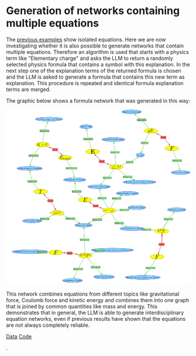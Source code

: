 # Generation of networks containing multiple equations

The [previous examples](network-of-equations.md) show isolated equations. Here we are now investigating whether it is also possible to generate networks that contain multiple equations. Therefore an algorithm is used that starts with a physics term like "Elementary charge" and asks the LLM to return a randomly selected physics formula that contains a symbol with this explanation.  In the next step one of the explanation terms of the returned formula is chosen and the LLM is asked to generate a formula that contains this new term as explanation. This procedure is repeated and identical formula explanation terms are merged.

The graphic below shows a formula network that was generated in this way:

![](./images/equation_network.png)

This network combines equations from different topics like gravitational force, Coulomb force and kinetic energy and combines them into one graph that is joined by common quantities like mass and energy. This demonstrates that in general, the LLM is able to generate interdisciplinary equation networks, even if previous results have shown that the equations are not always completely reliable.

[Data](https://github.com/gratach/master-database-files/blob/31f0828ea9a129917ac5348b1b3a67bd66c4e409/master-experimental/equation_networks/formula_network.html)
[Code](https://github.com/gratach/master-experimental/blob/b273efd27f0cdbb29cea39cc28abde20be5bef1e/equation_networks.ipynb)

.